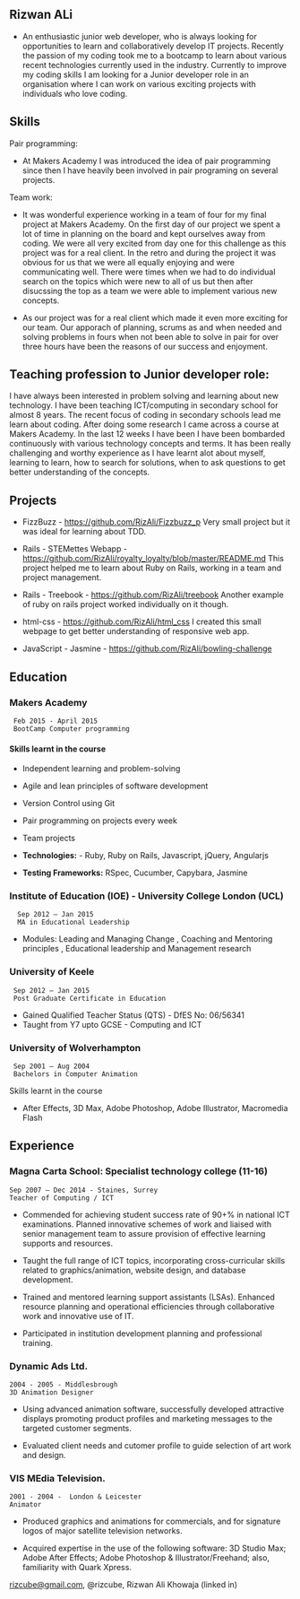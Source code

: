 ## Rizwan ALi

- An enthusiastic junior web developer, who is always looking for opportunities to learn and collaboratively        develop IT projects. Recently the passion of my coding took me to a bootcamp to learn about various recent        technologies currently used in the industry. Currently to improve my coding skills I am looking for a Junior      developer role in an organisation where I can work on various exciting projects with individuals who love         coding. 

## Skills

Pair programming: 
- At Makers Academy I was introduced the idea of pair programming since then I have heavily been involved in pair   programing on several projects.

Team work:

- It was wonderful experience working in a team of four for my final project at Makers Academy. On the first day    of our project we spent a lot of time in planning on the board and kept ourselves away from coding. We were all   very excited from day one for this challenge as this project was for a real client. In the retro and during the   project it was obvious for us that we were all equally enjoying and were communicating well. There were times     when we had to do individual search on the topics which were new to all of us but then after disucssing the top   as a team we were able to implement various new concepts. 

- As our project was for a real client which made it even more exciting for our team. Our apporach of planning,     scrums as and when needed and solving problems in fours when not been able to solve in pair for over three hours   have been the reasons of our success and enjoyment.

## Teaching profession to Junior developer role:

I have always been interested in problem solving and learning about new technology. I have been teaching ICT/computing in secondary school for almost 8 years. The recent focus of coding in secondary schools lead me learn about coding. After doing some research I came across a course at Makers Academy. In the last 12 weeks I have been I have been bombarded continuously with various technology concepts and terms. It has been really challenging and worthy experience as I have learnt alot about myself, learning to learn, how to search for solutions, when to ask questions to get better understanding of the concepts. 

## Projects

- FizzBuzz - https://github.com/RizAli/Fizzbuzz_p
          Very small project but it was ideal for learning about TDD.

- Rails - STEMettes Webapp - https://github.com/RizAli/royalty_loyalty/blob/master/README.md
          This project helped me to learn about Ruby on Rails, working in a team and project management.

- Rails - Treebook - https://github.com/RizAli/treebook
          Another example of ruby on rails project worked individually on it though.         

- html-css - https://github.com/RizAli/html_css
          I created this small webpage to get better understanding of responsive web app.

- JavaScript - Jasmine - https://github.com/RizAli/bowling-challenge
          
## Education

### Makers Academy
     Feb 2015 - April 2015
     BootCamp Computer programming 
     
#### Skills learnt in the course

- Independent learning and problem-solving
- Agile and lean principles of software development
- Version Control using Git
- Pair programming on projects every week
- Team projects

- **Technologies:** - Ruby, Ruby on Rails, Javascript, jQuery, Angularjs
- **Testing Frameworks:** RSpec, Cucumber, Capybara, Jasmine


### Institute of Education (IOE)  - University College London (UCL)
      Sep 2012 – Jan 2015
      MA in Educational Leadership

- Modules: Leading and Managing Change , Coaching and Mentoring principles , Educational leadership and Management research

### University of Keele
     Sep 2012 – Jan 2015
     Post Graduate Certificate in Education 
     
- Gained Qualified Teacher Status (QTS) - DfES No: 06/56341
- Taught from Y7 upto GCSE - Computing and ICT 


### University of Wolverhampton
     Sep 2001 – Aug 2004
     Bachelors in Computer Animation

Skills learnt in the course
- After Effects, 3D Max, Adobe Photoshop, Adobe Illustrator, Macromedia Flash


## Experience


### Magna Carta School: Specialist technology college (11-16)
    Sep 2007 – Dec 2014 - Staines, Surrey
    Teacher of Computing / ICT

- Commended for achieving student success rate of 90+%  in national ICT examinations.
  Planned innovative schemes of work and liaised with senior management team to assure provision of    effective learning supports and resources.

- Taught the full range of ICT topics, incorporating cross-curricular skills related to
  graphics/animation, website design, and database development.

- Trained and mentored learning support assistants (LSAs).
  Enhanced resource planning and operational efficiencies through collaborative work and innovative    use of IT.

- Participated in institution development planning and professional training.


### Dynamic Ads Ltd.
    2004 - 2005 - Middlesbrough
    3D Animation Designer

- Using advanced animation software, successfully developed attractive displays promoting product
  profiles and marketing messages to the targeted customer segments.

- Evaluated client needs and cutomer profile to guide selection of art work and design. 

### VIS MEdia Television.
    2001 - 2004 -  London & Leicester
    Animator
    

- Produced graphics and animations for commercials, and for signature logos of major satellite
  television networks.

- Acquired expertise in the use of the following software: 3D Studio Max; Adobe After Effects; Adobe   Photoshop & Illustrator/Freehand; also, familiarity with Quark Xpress.


 rizcube@gmail.com, @rizcube, Rizwan  Ali Khowaja (linked in)

